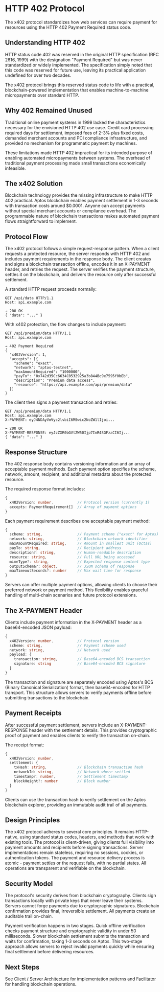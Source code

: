 # HTTP 402 Protocol

The x402 protocol standardizes how web services can require payment for resources using the HTTP 402 Payment Required status code.

## Understanding HTTP 402

HTTP status code 402 was reserved in the original HTTP specification (RFC 2616, 1999) with the designation "Payment Required" but was never standardized or widely implemented. The specification simply noted that this code was reserved for future use, leaving its practical application undefined for over two decades.

The x402 protocol brings this reserved status code to life with a practical, blockchain-powered implementation that enables machine-to-machine micropayments over standard HTTP.

## Why 402 Remained Unused

Traditional online payment systems in 1999 lacked the characteristics necessary for the envisioned HTTP 402 use case. Credit card processing required days for settlement, imposed fees of 2-3% plus fixed costs, demanded merchant accounts and PCI compliance infrastructure, and provided no mechanism for programmatic payment by machines.

These limitations made HTTP 402 impractical for its intended purpose of enabling automated micropayments between systems. The overhead of traditional payment processing made small transactions economically infeasible.

## The x402 Solution

Blockchain technology provides the missing infrastructure to make HTTP 402 practical. Aptos blockchain enables payment settlement in 1-3 seconds with transaction costs around $0.0001. Anyone can accept payments without special merchant accounts or compliance overhead. The programmable nature of blockchain transactions makes automated payment flows straightforward to implement.

## Protocol Flow

The x402 protocol follows a simple request-response pattern. When a client requests a protected resource, the server responds with HTTP 402 and includes payment requirements in the response body. The client creates and signs a blockchain transaction offline, encodes it in an X-PAYMENT header, and retries the request. The server verifies the payment structure, settles it on the blockchain, and delivers the resource only after successful settlement.

A standard HTTP request proceeds normally:

```http
GET /api/data HTTP/1.1
Host: api.example.com

→ 200 OK
{ "data": "..." }
```

With x402 protection, the flow changes to include payment:

```http
GET /api/premium/data HTTP/1.1
Host: api.example.com

→ 402 Payment Required
{
  "x402Version": 1,
  "accepts": [{
    "scheme": "exact",
    "network": "aptos-testnet",
    "maxAmountRequired": "1000000",
    "payTo": "0x742d35Cc6634C0532925a3b844Bc9e7595f0bEb",
    "description": "Premium data access",
    "resource": "https://api.example.com/api/premium/data"
  }]
}
```

The client then signs a payment transaction and retries:

```http
GET /api/premium/data HTTP/1.1
Host: api.example.com
X-PAYMENT: eyJ4NDAyVmVyc2lvbiI6MSwic2NoZW1lIjoi...

→ 200 OK
X-PAYMENT-RESPONSE: eyJzZXR0bGVtZW50Ijp7InR4SGFzaCI6Ij...
{ "data": "..." }
```

## Response Structure

The 402 response body contains versioning information and an array of acceptable payment methods. Each payment option specifies the scheme, network, amount, recipient, and additional metadata about the protected resource.

The required response format includes:

```typescript
{
  x402Version: number,           // Protocol version (currently 1)
  accepts: PaymentRequirement[]  // Array of payment options
}
```

Each payment requirement describes one acceptable payment method:

```typescript
{
  scheme: string,                // Payment scheme ("exact" for Aptos)
  network: string,               // Blockchain network identifier  
  maxAmountRequired: string,     // Amount in smallest unit (Octas)
  payTo: string,                 // Recipient address
  description?: string,          // Human-readable description
  resource: string,              // Full URL being accessed
  mimeType?: string,             // Expected response content type
  outputSchema?: object,         // JSON schema of response
  maxTimeoutSeconds?: number     // Max wait time for response
}
```

Servers can offer multiple payment options, allowing clients to choose their preferred network or payment method. This flexibility enables graceful handling of multi-chain scenarios and future protocol extensions.

## The X-PAYMENT Header

Clients include payment information in the X-PAYMENT header as a base64-encoded JSON payload:

```typescript
{
  x402Version: number,           // Protocol version
  scheme: string,                // Payment scheme used
  network: string,               // Network used
  payload: {
    transaction: string,         // Base64-encoded BCS transaction
    signature: string            // Base64-encoded BCS signature
  }
}
```

The transaction and signature are separately encoded using Aptos's BCS (Binary Canonical Serialization) format, then base64-encoded for HTTP transport. This structure allows servers to verify payments offline before submitting transactions to the blockchain.

## Payment Receipts

After successful payment settlement, servers include an X-PAYMENT-RESPONSE header with the settlement details. This provides cryptographic proof of payment and enables clients to verify the transaction on-chain.

The receipt format:

```typescript
{
  x402Version: number,
  settlement: {
    txHash: string,              // Blockchain transaction hash
    networkId: string,           // Network where settled
    timestamp?: number,          // Settlement timestamp
    blockHeight?: number         // Block number
  }
}
```

Clients can use the transaction hash to verify settlement on the Aptos blockchain explorer, providing an immutable audit trail of all payments.

## Design Principles

The x402 protocol adheres to several core principles. It remains HTTP-native, using standard status codes, headers, and methods that work with existing tools. The protocol is client-driven, giving clients full visibility into payment amounts and recipients before signing transactions. Server implementations remain stateless, requiring no sessions, cookies, or authentication tokens. The payment and resource delivery process is atomic - payment settles or the request fails, with no partial states. All operations are transparent and verifiable on the blockchain.

## Security Model

The protocol's security derives from blockchain cryptography. Clients sign transactions locally with private keys that never leave their systems. Servers cannot forge payments due to cryptographic signatures. Blockchain confirmation provides final, irreversible settlement. All payments create an auditable trail on-chain.

Payment verification happens in two stages. Quick offline verification checks payment structure and cryptographic validity in under 50 milliseconds. Slower blockchain settlement submits the transaction and waits for confirmation, taking 1-3 seconds on Aptos. This two-stage approach allows servers to reject invalid payments quickly while ensuring final settlement before delivering resources.

## Next Steps

See [Client / Server Architecture](client-server.md) for implementation patterns and [Facilitator](facilitator.md) for handling blockchain operations.
